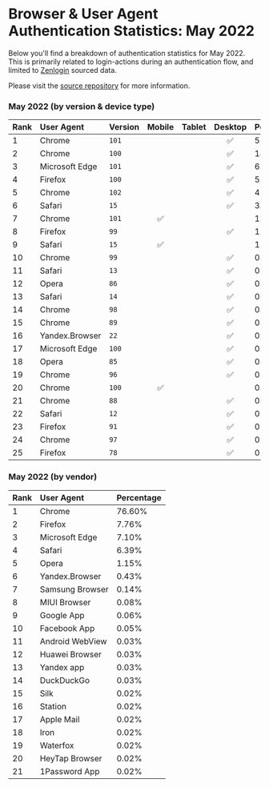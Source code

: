 # Browser & User Agent Authentication Statistics: May 2022

Below you'll find a breakdown of authentication statistics for
May 2022. This is primarily related to login-actions during an
authentication flow, and limited to <a href="https://zenlogin.co"/>Zenlogin</a>
sourced data.

Please visit the
<a href="https://github.com/zenlogin/browser-user-agent-authentication-statistics">source repository</a>
for more information.

### May 2022 (by version & device type)
| Rank | User Agent | Version | Mobile | Tablet | Desktop | Percentage |
| :--- | :--- | :--- | :---: | :---: | :---: | :--- |
| 1 | Chrome | `101` | | | ✅ | 51.70% |
| 2 | Chrome | `100` | | | ✅ | 14.02% |
| 3 | Microsoft Edge | `101` | | | ✅ | 6.64% |
| 4 | Firefox | `100` | | | ✅ | 5.61% |
| 5 | Chrome | `102` | | | ✅ | 4.68% |
| 6 | Safari | `15` | | | ✅ | 3.77% |
| 7 | Chrome | `101` | ✅ | | | 1.97% |
| 8 | Firefox | `99` | | | ✅ | 1.32% |
| 9 | Safari | `15` | ✅ | | | 1.00% |
| 10 | Chrome | `99` | | | ✅ | 0.78% |
| 11 | Safari | `13` | | | ✅ | 0.68% |
| 12 | Opera | `86` | | | ✅ | 0.67% |
| 13 | Safari | `14` | | | ✅ | 0.54% |
| 14 | Chrome | `98` | | | ✅ | 0.46% |
| 15 | Chrome | `89` | | | ✅ | 0.45% |
| 16 | Yandex.Browser | `22` | | | ✅ | 0.41% |
| 17 | Microsoft Edge | `100` | | | ✅ | 0.35% |
| 18 | Opera | `85` | | | ✅ | 0.33% |
| 19 | Chrome | `96` | | | ✅ | 0.29% |
| 20 | Chrome | `100` | ✅ | | | 0.27% |
| 21 | Chrome | `88` | | | ✅ | 0.24% |
| 22 | Safari | `12` | | | ✅ | 0.19% |
| 23 | Firefox | `91` | | | ✅ | 0.18% |
| 24 | Chrome | `97` | | | ✅ | 0.18% |
| 25 | Firefox | `78` | | | ✅ | 0.16% |

### May 2022 (by vendor)
| Rank | User Agent | Percentage |
| :--- | :--- | :--- |
| 1 | Chrome | 76.60% |
| 2 | Firefox | 7.76% |
| 3 | Microsoft Edge | 7.10% |
| 4 | Safari | 6.39% |
| 5 | Opera | 1.15% |
| 6 | Yandex.Browser | 0.43% |
| 7 | Samsung Browser | 0.14% |
| 8 | MIUI Browser | 0.08% |
| 9 | Google App | 0.06% |
| 10 | Facebook App | 0.05% |
| 11 | Android WebView | 0.03% |
| 12 | Huawei Browser | 0.03% |
| 13 | Yandex app | 0.03% |
| 14 | DuckDuckGo | 0.03% |
| 15 | Silk | 0.02% |
| 16 | Station | 0.02% |
| 17 | Apple Mail | 0.02% |
| 18 | Iron | 0.02% |
| 19 | Waterfox | 0.02% |
| 20 | HeyTap Browser | 0.02% |
| 21 | 1Password App | 0.02% |
